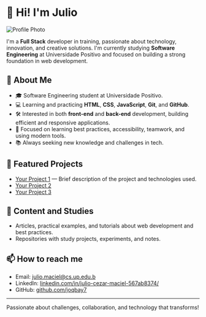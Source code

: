 # 👋 Hi! I'm Julio

![Profile Photo](profile.jpg) <!-- Replace 'profile.jpg' with your photo -->

I'm a **Full Stack** developer in training, passionate about technology, innovation, and creative solutions. I'm currently studying **Software Engineering** at Universidade Positivo and focused on building a strong foundation in web development.

## 🚀 About Me

- 🎓 Software Engineering student at Universidade Positivo.
- 💻 Learning and practicing **HTML**, **CSS**, **JavaScript**, **Git**, and **GitHub**.
- 🛠️ Interested in both **front-end** and **back-end** development, building efficient and responsive applications.
- 🎯 Focused on learning best practices, accessibility, teamwork, and using modern tools.
- 📚 Always seeking new knowledge and challenges in tech.

## 🌟 Featured Projects

- [Your Project 1](#) — Brief description of the project and technologies used.
- [Your Project 2](#)
- [Your Project 3](#)

## 📝 Content and Studies

- Articles, practical examples, and tutorials about web development and best practices.
- Repositories with study projects, experiments, and notes.

## 📫 How to reach me

- Email: [julio.maciel@cs.up.edu.b](mailto:rjulio.maciel@cs.up.edu.b)
- LinkedIn: [linkedin.com/in/julio-cezar-maciel-567ab8374/](https://www.linkedin.com/in/julio-cezar-maciel-567ab8374/)
- GitHub: [github.com/joqbay7](https://github.com/joqbay7)

---

Passionate about challenges, collaboration, and technology that transforms!

